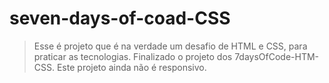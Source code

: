 # seven-days-of-coad-CSS
> Esse é projeto que é na verdade um desafio de HTML e CSS, para praticar as tecnologias.
> Finalizado o projeto dos 7daysOfCode-HTM-CSS.
> Este projeto ainda não é responsivo.
